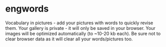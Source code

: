 # engwords
Vocabulary in pictures - add your pictures with words to quickly revise them. Your gallery is private - it will only be saved in your browser. Your images will be optimized automatically (to ~10-20 kb each). Be sure not to clear browser data as it will clear all your words/pictures too.
